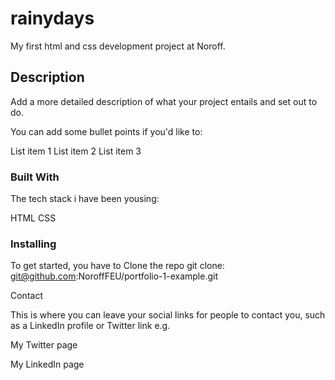 # rainydays
My first html and css development project at Noroff.



## Description

Add a more detailed description of what your project entails and set out to do.

You can add some bullet points if you'd like to:

List item 1
List item 2
List item 3

### Built With
The tech stack i have been yousing:

HTML
CSS

### Installing

To get started, you have to
Clone the repo
git clone: git@github.com:NoroffFEU/portfolio-1-example.git

Contact

This is where you can leave your social links for people to contact you, such as a LinkedIn profile or Twitter link e.g.

My Twitter page

My LinkedIn page
